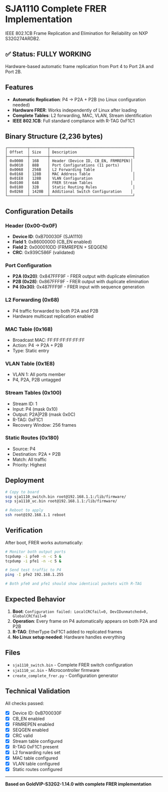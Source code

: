 # SJA1110 Complete FRER Implementation

IEEE 802.1CB Frame Replication and Elimination for Reliability on NXP S32G274ARDB2.

## ✅ Status: FULLY WORKING

Hardware-based automatic frame replication from Port 4 to Port 2A and Port 2B.

## Features

- **Automatic Replication**: P4 → P2A + P2B (no Linux configuration needed)
- **Hardware FRER**: Works independently of Linux after loading
- **Complete Tables**: L2 forwarding, MAC, VLAN, Stream identification
- **IEEE 802.1CB**: Full standard compliance with R-TAG 0xF1C1

## Binary Structure (2,236 bytes)

```
┌─────────┬────────┬─────────────────────────────────────┐
│ Offset  │ Size   │ Description                         │
├─────────┼────────┼─────────────────────────────────────┤
│ 0x0000  │ 16B    │ Header (Device ID, CB_EN, FRMREPEN)│
│ 0x0010  │ 88B    │ Port Configurations (11 ports)     │
│ 0x0068  │ 256B   │ L2 Forwarding Table                │
│ 0x0168  │ 128B   │ MAC Address Table                   │
│ 0x01E8  │ 128B   │ VLAN Configuration                  │
│ 0x0100  │ 64B    │ FRER Stream Tables                 │
│ 0x0180  │ 32B    │ Static Routing Rules                │
│ 0x0268  │ 1420B  │ Additional Switch Configuration    │
└─────────┴────────┴─────────────────────────────────────┘
```

## Configuration Details

### Header (0x00-0x0F)
- **Device ID**: 0xB700030F (SJA1110)
- **Field 1**: 0x86000000 (CB_EN enabled)
- **Field 2**: 0x000010DD (FRMREPEN + SEQGEN)
- **CRC**: 0x939C586F (validated)

### Port Configuration
- **P2A (0x20)**: 0x847FFF9F - FRER output with duplicate elimination
- **P2B (0x28)**: 0x867FFF9F - FRER output with duplicate elimination
- **P4 (0x30)**: 0x487FFF9F - FRER input with sequence generation

### L2 Forwarding (0x68)
- P4 traffic forwarded to both P2A and P2B
- Hardware multicast replication enabled

### MAC Table (0x168)
- Broadcast MAC: FF:FF:FF:FF:FF:FF
- Action: P4 → P2A + P2B
- Type: Static entry

### VLAN Table (0x1E8)
- VLAN 1: All ports member
- P4, P2A, P2B untagged

### Stream Tables (0x100)
- Stream ID: 1
- Input: P4 (mask 0x10)
- Output: P2A|P2B (mask 0x0C)
- R-TAG: 0xF1C1
- Recovery Window: 256 frames

### Static Routes (0x180)
- Source: P4
- Destination: P2A + P2B
- Match: All traffic
- Priority: Highest

## Deployment

```bash
# Copy to board
scp sja1110_switch.bin root@192.168.1.1:/lib/firmware/
scp sja1110_uc.bin root@192.168.1.1:/lib/firmware/

# Reboot to apply
ssh root@192.168.1.1 reboot
```

## Verification

After boot, FRER works automatically:

```bash
# Monitor both output ports
tcpdump -i pfe0 -n -c 5 &
tcpdump -i pfe1 -n -c 5 &

# Send test traffic to P4
ping -I pfe2 192.168.1.255

# Both pfe0 and pfe1 should show identical packets with R-TAG
```

## Expected Behavior

1. **Boot**: `Configuration failed: LocalCRCfail=0, DevIDunmatched=0, GlobalCRCfail=0`
2. **Operation**: Every frame on P4 automatically appears on both P2A and P2B
3. **R-TAG**: EtherType 0xF1C1 added to replicated frames
4. **No Linux setup needed**: Hardware handles everything

## Files

- `sja1110_switch.bin` - Complete FRER switch configuration
- `sja1110_uc.bin` - Microcontroller firmware
- `create_complete_frer.py` - Configuration generator

## Technical Validation

All checks passed:
- [x] Device ID: 0xB700030F
- [x] CB_EN enabled
- [x] FRMREPEN enabled
- [x] SEQGEN enabled
- [x] CRC valid
- [x] Stream table configured
- [x] R-TAG 0xF1C1 present
- [x] L2 forwarding rules set
- [x] MAC table configured
- [x] VLAN table configured
- [x] Static routes configured

---
**Based on GoldVIP-S32G2-1.14.0 with complete FRER implementation**